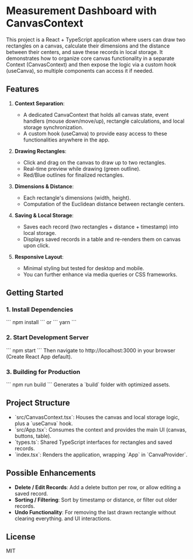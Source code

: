 # Measurement Dashboard with CanvasContext

This project is a React + TypeScript application where users can draw two rectangles 
on a canvas, calculate their dimensions and the distance between their centers, and 
save these records in local storage. It demonstrates how to organize core canvas 
functionality in a separate Context (CanvasContext) and then expose the logic via a 
custom hook (useCanva), so multiple components can access it if needed.

## Features

1. **Context Separation**:
   - A dedicated CanvaContext that holds all canvas state, event handlers (mouse 
     down/move/up), rectangle calculations, and local storage synchronization.
   - A custom hook (useCanva) to provide easy access to these functionalities 
     anywhere in the app.

2. **Drawing Rectangles**:
   - Click and drag on the canvas to draw up to two rectangles. 
   - Real-time preview while drawing (green outline).
   - Red/Blue outlines for finalized rectangles.

3. **Dimensions & Distance**:
   - Each rectangle's dimensions (width, height).
   - Computation of the Euclidean distance between rectangle centers.

4. **Saving & Local Storage**:
   - Saves each record (two rectangles + distance + timestamp) into local storage.
   - Displays saved records in a table and re-renders them on canvas upon click.

5. **Responsive Layout**:
   - Minimal styling but tested for desktop and mobile. 
   - You can further enhance via media queries or CSS frameworks.

## Getting Started

### 1. Install Dependencies

\`\`\`
npm install
\`\`\`
or
\`\`\`
yarn
\`\`\`

### 2. Start Development Server

\`\`\`
npm start
\`\`\`
Then navigate to http://localhost:3000 in your browser (Create React App default).

### 3. Building for Production

\`\`\`
npm run build
\`\`\`
Generates a \`build\` folder with optimized assets.

## Project Structure

- \`src/CanvasContext.tsx\`: Houses the canvas and local storage logic, plus a \`useCanva\` hook. 
- \`src/App.tsx\`: Consumes the context and provides the main UI (canvas, buttons, table).
- \`types.ts\`: Shared TypeScript interfaces for rectangles and saved records.
- \`index.tsx\`: Renders the application, wrapping \`App\` in \`CanvaProvider\`.

## Possible Enhancements

- **Delete / Edit Records**: Add a delete button per row, or allow editing a saved record.
- **Sorting / Filtering**: Sort by timestamp or distance, or filter out older records.
- **Undo Functionality**: For removing the last drawn rectangle without clearing everything.
  and UI interactions.

## License

MIT

